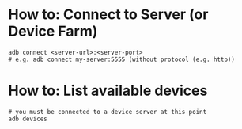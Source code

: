 # How to: Connect to Server (or Device Farm)
```
adb connect <server-url>:<server-port>
# e.g. adb connect my-server:5555 (without protocol (e.g. http))
```

# How to: List available devices
```
# you must be connected to a device server at this point
adb devices
```